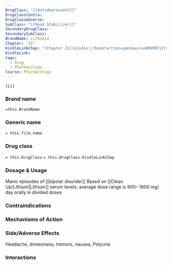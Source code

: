 ```yaml
---
DrugClass: "[[Antidepressent]]"
DrugClassContra: 
DrugClassAdverse: 
SubClass: "[[Mood Stabilizer]]"
SecondaryDrugClass: 
SecondarySubClass: 
BrandName: Lithobid
Chapter: "21"
KindleLinkChap: "[Chapter 21](kindle://book?action=open&asin=B09FRF11YJ&location=10945)"
KindleLink: 
tags:
  - Drug
  - Pharmacology
Course: Pharmacology
---
```

```smiles
[Li]
```

### Brand name
`=this.BrandName`
### Generic name
`= this.file.name`
### Drug class 
`= this.DrugClass`
	`= this.DrugClass.KindleLinkChap`

### Dosage & Usage
Manic episodes of [[bipolar disorder]]
Based on [[Clean Up/Lithium|Lithium]] serum levels; average dose range is 900– 1800 mg/ day orally in divided doses
### Contraindications

### Mechanisms of Action

### Side/Adverse Effects
Headache, drowsiness, tremors, nausea, Polyuria

### Interactions

